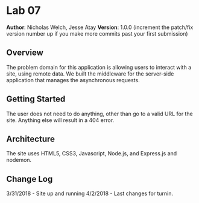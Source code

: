 # Lab 07

**Author**: Nicholas Welch, Jesse Atay
**Version**: 1.0.0 (increment the patch/fix version number up if you make more commits past your first submission)

## Overview
The problem domain for this application is allowing users to interact with a site, using remote data. We built the middleware for the server-side application that manages the asynchronous requests.
## Getting Started
The user does not need to do anything, other than go to a valid URL for the site. Anything else will result in a 404 error.

## Architecture
The site uses HTML5, CSS3, Javascript, Node.js, and Express.js and nodemon.

## Change Log
3/31/2018 - Site up and running
4/2/2018 - Last changes for turnin.
```
